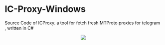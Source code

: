 # IC-Proxy-Windows
Source Code of ICProxy.
a tool for fetch fresh MTProto proxies for telegram ,  written in C#
<center><img src="https://uupload.ir/files/b39l_img_20210103_223727_700.jpg"/></center>
